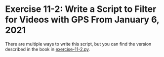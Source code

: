 # Exercise 11-2: Write a Script to Filter for Videos with GPS From January 6, 2021

There are multiple ways to write this script, but you can find the version described in the book in [exercise-11-2.py](./exercise-11-2.py).